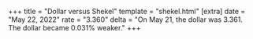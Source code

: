 +++
title = "Dollar versus Shekel"
template = "shekel.html"
[extra]
date = "May 22, 2022"
rate = "3.360"
delta = "On May 21, the dollar was 3.361. The dollar became 0.031% weaker."
+++
